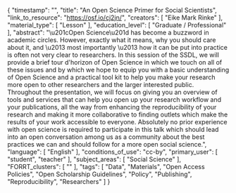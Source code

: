 {
    "timestamp": "",
    "title": "An Open Science Primer for Social Scientists",
    "link_to_resource": "https://osf.io/cj2jn/",
    "creators": [
        "Eike Mark Rinke"
    ],
    "material_type": [
        "Lesson"
    ],
    "education_level": [
        "Graduate / Professional"
    ],
    "abstract": "\u201cOpen Science\u201d has become a buzzword in academic circles. However, exactly what it means, why you should care about it, and \u2013 most importantly \u2013 how it can be put into practice is often not very clear to researchers. In this session of the SSDL, we will provide a brief tour d'horizon of Open Science in which we touch on all of these issues and by which we hope to equip you with a basic understanding of Open Science and a practical tool kit to help you make your research more open to other researchers and the larger interested public. Throughout the presentation, we will focus on giving you an overview of tools and services that can help you open up your research workflow and your publications, all the way from enhancing the reproducibility of your research and making it more collaborative to finding outlets which make the results of your work accessible to everyone. Absolutely no prior experience with open science is required to participate in this talk which should lead into an open conversation among us as a community about the best practices we can and should follow for a more open social science.",
    "language": [
        "English"
    ],
    "conditions_of_use": "cc-by",
    "primary_user": [
        "student",
        "teacher"
    ],
    "subject_areas": [
        "Social Science"
    ],
    "FORRT_clusters": [
        ""
    ],
    "tags": [
        "Data",
        "Materials",
        "Open Access Policies",
        "Open Scholarship Guidelines",
        "Policy",
        "Publishing",
        "Reproducibility",
        "Researchers"
    ]
}